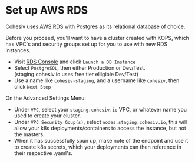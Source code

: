 # Set up AWS RDS

Cohesiv uses [AWS RDS](https://aws.amazon.com/rds/) with Postgres as its relational database of choice.

Before you proceed, you'll want to have a cluster created with KOPS, which has VPC's and security groups set up for you to use with new RDS instances.

- Visit [RDS Console](https://console.aws.amazon.com/rds/home?region=us-east-1) and click `Launch a DB Instance`
- Select `PostgreSQL`, then either Production or Dev/Test. (staging.cohesiv.io uses free tier elligible Dev/Test)
- Use a name like `cohesiv-staging`, and a username like `cohesiv`, then click `Next Step`

On the Advanced Settings Menu:
- Under `VPC`, select your `staging.cohesiv.io` VPC, or whatever name you used to create your cluster.
- Under `VPC Security Goup(s)`, select `nodes.staging.cohesiv.io`, this will allow your k8s deployments/containers to access the instance, but not the masters.
- When it has successfully spun up, make note of the endpoint and use it to create k8s secrets, which your deployments can then reference in their respective .yaml's.